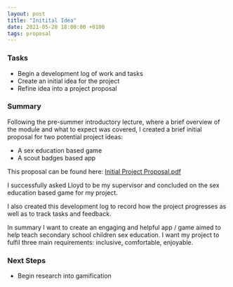 ```yaml
---
layout: post
title: "Initital Idea"
date: 2021-05-28 18:00:00 +0100
tags: proposal 
---
```

### Tasks
- Begin a development log of work and tasks
- Create an initial idea for the project
- Refine idea into a project proposal

### Summary
Following the pre-summer introductory lecture, where a brief overview of the module and what to expect was covered, I created a brief initial proposal for two potential project ideas:
- A sex education based game
- A scout badges based app

This proposal can be found here: <a href="{{site.baseurl}}/assets/initial_proposal.pdf" target="_blank">Initial Project Proposal.pdf</a>

I successfully asked Lloyd to be my supervisor and concluded on the sex education based game for my project.

I also created this development log to record how the project progresses as well as to track tasks and feedback.

In summary I want to create an engaging and helpful app / game aimed to help teach secondary school children sex education. I want my project to fulfil three main requirements: inclusive, comfortable, enjoyable.

### Next Steps
- Begin research into gamification